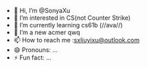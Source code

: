 - 👋 Hi, I’m @SonyaXu
- 👀 I’m interested in CS(not Counter Strike)
- 🌱 I’m currently learning cs61b (//ava//)
- 💞️ I’m a new acmer qwq
- 📫 How to reach me :sxliuyixu@outlook.com
- 😄 Pronouns: ...
- ⚡ Fun fact: ...

<!---
SonyaXu/SonyaXu is a ✨ special ✨ repository because its `README.md` (this file) appears on your GitHub profile.
You can click the Preview link to take a look at your changes.
--->
